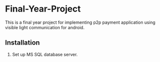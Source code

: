 # Final-Year-Project
This is a final year project for implementing p2p payment application using visible light communication for android.

## Installation

1. Set up MS SQL database server.
